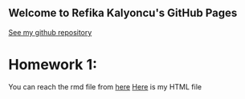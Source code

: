 ## Welcome to Refika Kalyoncu's GitHub Pages

[See my github repository](https://github.com/BU-IE-360/spring22-RefikaKalyoncu)

# Homework 1:

You can reach the rmd file from [here](https://github.com/BU-IE-360/spring22-RefikaKalyoncu/blob/gh-pages/Refika_Kalyoncu_HW1.Rmd)
[Here](https://github.com/BU-IE-360/spring22-RefikaKalyoncu/blob/gh-pages/Refika_Kalyoncu_HW1.html) is my HTML file

